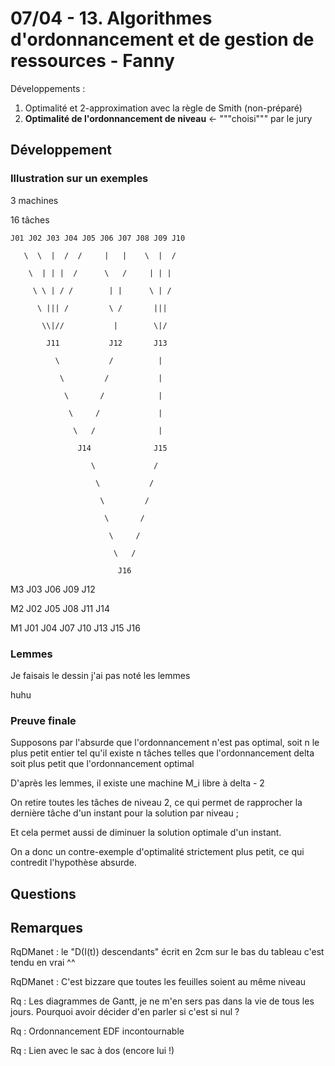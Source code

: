 # 07/04 - 13. Algorithmes d'ordonnancement et de gestion de ressources - Fanny



Développements :

   1. Optimalité et 2-approximation avec la règle de Smith (non-préparé)
   1. **Optimalité de l'ordonnancement de niveau** <- """choisi""" par le jury


## Développement



### Illustration sur un exemples



3 machines



16 tâches


```
J01 J02 J03 J04 J05 J06 J07 J08 J09 J10

   \  \  |  /  /     |   |    \  |  /

    \  | | |  /      \   /     | | |

     \ \ | / /        | |      \ | /

      \ ||| /         \ /       |||

       \\|//           |        \|/

        J11           J12       J13

          \           /          |

           \         /           |

            \       /            |

             \     /             |

              \   /              |

               J14              J15

                  \             /

                   \           /

                    \         /

                     \       /

                      \     /

                       \   /

                        J16
```


M3 J03 J06 J09 J12

M2 J02 J05 J08 J11 J14

M1 J01 J04 J07 J10 J13 J15 J16



### Lemmes



Je faisais le dessin j'ai pas noté les lemmes

huhu









### Preuve finale



Supposons par l'absurde que l'ordonnancement n'est pas optimal, soit n le plus petit entier tel qu'il existe n tâches telles que l'ordonnancement delta soit plus petit que l'ordonnancement optimal



D'après les lemmes, il existe une machine M\_i libre à delta - 2

On retire toutes les tâches de niveau 2, ce qui permet de rapprocher la dernière tâche d'un instant pour la solution par niveau ;

Et cela permet aussi de diminuer la solution optimale d'un instant.

On a donc un contre-exemple d'optimalité strictement plus petit, ce qui contredit l'hypothèse absurde.





## Questions







## Remarques

RqDManet : le "D(I(t)) descendants" écrit en 2cm sur le bas du tableau c'est tendu en vrai ^^

RqDManet : C'est bizzare que toutes les feuilles soient au même niveau

Rq : Les diagrammes de Gantt, je ne m'en sers pas dans la vie de tous les jours. Pourquoi avoir décider d'en parler si c'est si nul ?

Rq : Ordonnancement EDF incontournable

Rq : Lien avec le sac à dos (encore lui !)
